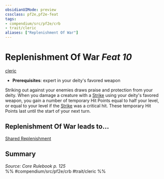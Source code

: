 ```yaml
---
obsidianUIMode: preview
cssclass: pf2e,pf2e-feat
tags:
- compendium/src/pf2e/crb
- trait/cleric
aliases: ["Replenishment Of War"]
---
```

# Replenishment Of War  *Feat 10*  
[cleric](Reference/Rules/Traits/cleric.md "Cleric Class Trait")  

- **Prerequisites**: expert in your deity's favored weapon

Striking out against your enemies draws praise and protection from your deity. When you damage a creature with a [Strike](strike.md) using your deity's favored weapon, you gain a number of temporary Hit Points equal to half your level, or equal to your level if the [Strike](strike.md) was a critical hit. These temporary Hit Points last until the start of your next turn.

## Replenishment Of War leads to...

[Shared Replenishment](shared-replenishment.md)

## Summary

*Source: Core Rulebook p. 125*  
%% #compendium/src/pf2e/crb #trait/cleric %%